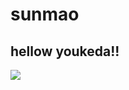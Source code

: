 # sunmao
## hellow youkeda!!
![](https://qgt-style.oss-cn-hangzhou.aliyuncs.com/newcoursep4/g1/g1-2-2/tenor.gif)
